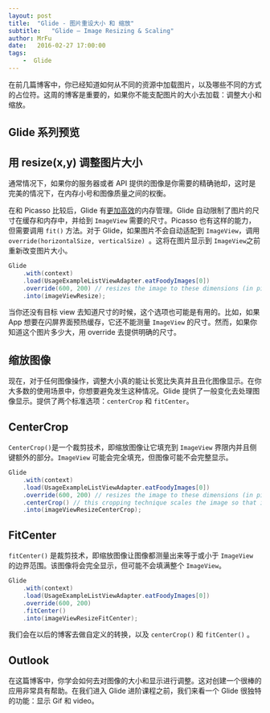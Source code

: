 ```yaml
---
layout: post
title:  "Glide - 图片重设大小 和 缩放"
subtitle:   "Glide — Image Resizing & Scaling"
author: MrFu
date:   2016-02-27 17:00:00
tags:
    -  Glide
---
```


在前几篇博客中，你已经知道如何从不同的资源中加载图片，以及哪些不同的方式的占位符。这周的博客是重要的，如果你不能支配图片的大小去加载：调整大小和缩放。

## Glide 系列预览

## 用 resize(x,y) 调整图片大小

通常情况下，如果你的服务器或者 API 提供的图像是你需要的精确驰却，这时是完美的情况下，在内存小号和图像质量之间的权衡。

在和 Picasso 比较后，Glide 有[更加高效](http://inthecheesefactory.com/blog/get-to-know-glide-recommended-by-google/en)的内存管理。Glide 自动限制了图片的尺寸在缓存和内存中，并给到 `ImageView` 需要的尺寸。Picasso 也有这样的能力，但需要调用 `fit()` 方法。对于 Glide，如果图片不会自动适配到 `ImageView`，调用 `override(horizontalSize, verticalSize)
`。这将在图片显示到 `ImageView`之前重新改变图片大小。

```java
Glide
    .with(context)
    .load(UsageExampleListViewAdapter.eatFoodyImages[0])
    .override(600, 200) // resizes the image to these dimensions (in pixel). does not respect aspect ratio
    .into(imageViewResize);
```

当你还没有目标 view 去知道尺寸的时候，这个选项也可能是有用的。比如，如果 App 想要在闪屏界面预热缓存，它还不能测量 `ImageView` 的尺寸。然而，如果你知道这个图片多少大，用 override 去提供明确的尺寸。

## 缩放图像

现在，对于任何图像操作，调整大小真的能让长宽比失真并且丑化图像显示。在你大多数的使用场景中，你想要避免发生这种情况。Glide 提供了一般变化去处理图像显示。提供了两个标准选项：`centerCrop` 和 `fitCenter`。

## CenterCrop

`CenterCrop()`是一个裁剪技术，即缩放图像让它填充到 `ImageView` 界限内并且侧键额外的部分。`ImageView` 可能会完全填充，但图像可能不会完整显示。

```java
Glide
    .with(context)
    .load(UsageExampleListViewAdapter.eatFoodyImages[0])
    .override(600, 200) // resizes the image to these dimensions (in pixel)
    .centerCrop() // this cropping technique scales the image so that it fills the requested bounds and then crops the extra.
    .into(imageViewResizeCenterCrop);
```

## FitCenter

`fitCenter()` 是裁剪技术，即缩放图像让图像都测量出来等于或小于 `ImageView` 的边界范围。该图像将会完全显示，但可能不会填满整个 `ImageView`。

```java
Glide
    .with(context)
    .load(UsageExampleListViewAdapter.eatFoodyImages[0])
    .override(600, 200)
    .fitCenter() 
    .into(imageViewResizeFitCenter);
```

我们会在以后的博客去做自定义的转换，以及 `centerCrop()` 和 `fitCenter()` 。

## Outlook

在这篇博客中，你学会如何去对图像的大小和显示进行调整。这对创建一个很棒的应用非常具有帮助。在我们进入 Glide 进阶课程之前，我们来看一个 Glide 很独特的功能：显示 Gif 和 video。